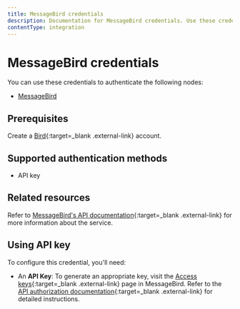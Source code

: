 ```yaml
---
title: MessageBird credentials
description: Documentation for MessageBird credentials. Use these credentials to authenticate MessageBird in n8n, a workflow automation platform.
contentType: integration
---
```


# MessageBird credentials

You can use these credentials to authenticate the following nodes:

- [MessageBird](/integrations/builtin/app-nodes/n8n-nodes-base.messagebird/)

## Prerequisites

Create a [Bird](https://bird.com/){:target=_blank .external-link} account.

## Supported authentication methods

- API key

## Related resources

Refer to [MessageBird's API documentation](https://docs.bird.com/api){:target=_blank .external-link} for more information about the service.

## Using API key

To configure this credential, you'll need:

- An **API Key**: To generate an appropriate key, visit the [Access keys](https://app.bird.com/settings/access-keys){:target=_blank .external-link} page in MessageBird. Refer to the [API authorization documentation](https://docs.bird.com/api/api-access/api-authorization){:target=_blank .external-link} for detailed instructions. 

